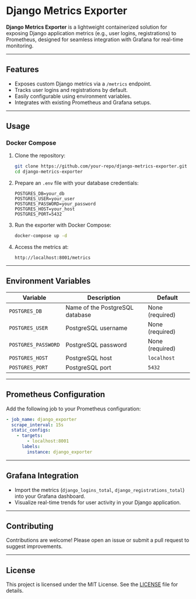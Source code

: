 
# Django Metrics Exporter

**Django Metrics Exporter** is a lightweight containerized solution for exposing Django application metrics (e.g., user logins, registrations) to Prometheus, designed for seamless integration with Grafana for real-time monitoring.

---

## Features

- Exposes custom Django metrics via a `/metrics` endpoint.
- Tracks user logins and registrations by default.
- Easily configurable using environment variables.
- Integrates with existing Prometheus and Grafana setups.

---

## Usage

### Docker Compose

1. Clone the repository:
   ```bash
   git clone https://github.com/your-repo/django-metrics-exporter.git
   cd django-metrics-exporter
   ```

2. Prepare an `.env` file with your database credentials:
   ```env
   POSTGRES_DB=your_db
   POSTGRES_USER=your_user
   POSTGRES_PASSWORD=your_password
   POSTGRES_HOST=your_host
   POSTGRES_PORT=5432
   ```

3. Run the exporter with Docker Compose:
   ```bash
   docker-compose up -d
   ```

4. Access the metrics at:
   ```
   http://localhost:8001/metrics
   ```

---

## Environment Variables

| Variable          | Description                       | Default        |
|--------------------|-----------------------------------|----------------|
| `POSTGRES_DB`      | Name of the PostgreSQL database   | None (required)|
| `POSTGRES_USER`    | PostgreSQL username              | None (required)|
| `POSTGRES_PASSWORD`| PostgreSQL password              | None (required)|
| `POSTGRES_HOST`    | PostgreSQL host                  | `localhost`    |
| `POSTGRES_PORT`    | PostgreSQL port                  | `5432`         |

---

## Prometheus Configuration

Add the following job to your Prometheus configuration:

```yaml
- job_name: django_exporter
  scrape_interval: 15s
  static_configs:
    - targets:
        - localhost:8001
      labels:
        instance: django_exporter
```

---

## Grafana Integration

- Import the metrics (`django_logins_total`, `django_registrations_total`) into your Grafana dashboard.
- Visualize real-time trends for user activity in your Django application.

---

## Contributing

Contributions are welcome! Please open an issue or submit a pull request to suggest improvements.

---

## License

This project is licensed under the MIT License. See the [LICENSE](LICENSE) file for details.
